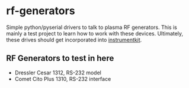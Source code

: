# rf-generators

Simple python/pyserial drivers to talk to plasma RF generators.
This is mainly a test project to learn how to work with these devices.
Ultimately, these drives should get incorporated into 
[instrumentkit](https://github.com/InstrumentKit/instrumentkit).

## RF Generators to test in here

- Dressler Cesar 1312, RS-232 model
- Comet Cito Plus 1310, RS-232 interface

